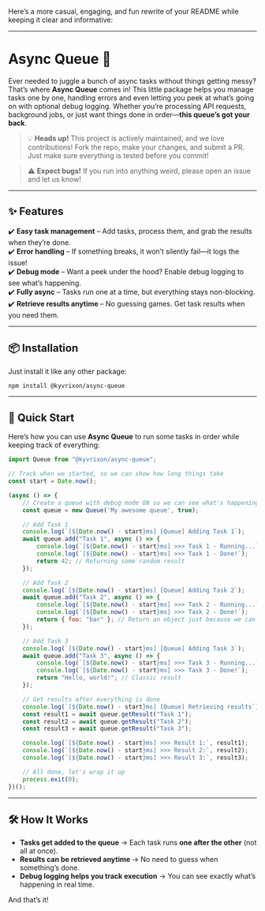 Here’s a more casual, engaging, and fun rewrite of your README while keeping it clear and informative:  

---

# **Async Queue 🚀**  

Ever needed to juggle a bunch of async tasks without things getting messy? That’s where **Async Queue** comes in! This little package helps you manage tasks one by one, handling errors and even letting you peek at what’s going on with optional debug logging. Whether you’re processing API requests, background jobs, or just want things done in order—**this queue’s got your back**.  

> 💡 **Heads up!** This project is actively maintained, and we love contributions! Fork the repo, make your changes, and submit a PR. Just make sure everything is tested before you commit!  

> ⚠️ **Expect bugs!** If you run into anything weird, please open an issue and let us know!  

---

## **✨ Features**  

✔️ **Easy task management** – Add tasks, process them, and grab the results when they’re done.  
✔️ **Error handling** – If something breaks, it won’t silently fail—it logs the issue!  
✔️ **Debug mode** – Want a peek under the hood? Enable debug logging to see what’s happening.  
✔️ **Fully async** – Tasks run one at a time, but everything stays non-blocking.  
✔️ **Retrieve results anytime** – No guessing games. Get task results when you need them.  

---

## **📦 Installation**  

Just install it like any other package:  

```bash
npm install @kyvrixon/async-queue
```

---

## **🚀 Quick Start**  

Here’s how you can use **Async Queue** to run some tasks in order while keeping track of everything:  

```javascript
import Queue from "@kyvrixon/async-queue";

// Track when we started, so we can show how long things take
const start = Date.now();

(async () => {
    // Create a queue with debug mode ON so we can see what's happening
    const queue = new Queue('My awesome queue', true);

    // Add Task 1
    console.log(`[${Date.now() - start}ms] [Queue] Adding Task 1`);
    await queue.add("Task 1", async () => {
        console.log(`[${Date.now() - start}ms] >>> Task 1 - Running...`);
        console.log(`[${Date.now() - start}ms] >>> Task 1 - Done!`);
        return 42; // Returning some random result
    });

    // Add Task 2
    console.log(`[${Date.now() - start}ms] [Queue] Adding Task 2`);
    await queue.add("Task 2", async () => {
        console.log(`[${Date.now() - start}ms] >>> Task 2 - Running...`);
        console.log(`[${Date.now() - start}ms] >>> Task 2 - Done!`);
        return { foo: "bar" }; // Return an object just because we can
    });

    // Add Task 3
    console.log(`[${Date.now() - start}ms] [Queue] Adding Task 3`);
    await queue.add("Task 3", async () => {
        console.log(`[${Date.now() - start}ms] >>> Task 3 - Running...`);
        console.log(`[${Date.now() - start}ms] >>> Task 3 - Done!`);
        return "Hello, world!"; // Classic result
    });

    // Get results after everything is done
    console.log(`[${Date.now() - start}ms] [Queue] Retrieving results`);
    const result1 = await queue.getResult("Task 1");
    const result2 = await queue.getResult("Task 2");
    const result3 = await queue.getResult("Task 3");

    console.log(`[${Date.now() - start}ms] >>> Result 1:`, result1);
    console.log(`[${Date.now() - start}ms] >>> Result 2:`, result2);
    console.log(`[${Date.now() - start}ms] >>> Result 3:`, result3);

    // All done, let's wrap it up
    process.exit(0);
})();
```

---

## **🛠️ How It Works**  

- **Tasks get added to the queue** → Each task runs **one after the other** (not all at once).  
- **Results can be retrieved anytime** → No need to guess when something’s done.  
- **Debug logging helps you track execution** → You can see exactly what’s happening in real time.  

And that’s it!
